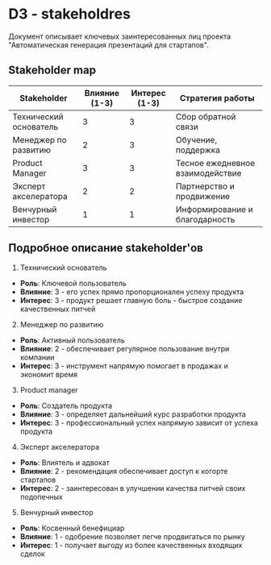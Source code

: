 # D3 - stakeholdres

Документ описывает ключевых заинтересованных лиц проекта "Автоматическая генерация презентаций для стартапов".

## Stakeholder map

| Stakeholder            | Влияние (1-3) | Интерес (1-3) | Стратегия работы         |
|------------------------|---------------|---------------|--------------------------|
| Технический основатель | 3             | 3             | Сбор обратной связи          |
| Менеджер по развитию   | 2             | 3             | Обучение, поддержка      |
| Product Manager        | 3             | 3             | Тесное ежедневное взаимодействие |
| Эксперт акселератора   | 2             | 2             | Партнерство и продвижение    |
| Венчурный инвестор     | 1             | 1             | Информирование и благодарность  |

## Подробное описание stakeholder'ов

1. Технический основатель
- **Роль**: Ключевой пользователь
- **Влияние**: 3 - его успех прямо пропорционален успеху продукта
- **Интерес**: 3 - продукт решает главную боль - быстрое создание качественных питчей

2. Менеджер по развитию
- **Роль**: Активный пользователь
- **Влияние**: 2 - обеспечивает регулярное пользование внутри компании
- **Интерес**: 3 - инструмент напрямую помогает в продажах и экономит время

3. Product manager
- **Роль**: Создатель продукта
- **Влияние**: 3 - определяет дальнейший курс разработки продукта
- **Интерес**: 3 - профессиональный успех напрямую зависит от успеха продукта

4. Эксперт акселератора
- **Роль**: Влиятель и адвокат
- **Влияние**: 2 - рекомендация обеспечивает доступ к когорте стартапов
- **Интерес**: 2 - заинтересован в улучшении качества питчей своих подопечных

5. Венчурный инвестор
- **Роль**: Косвенный бенефициар
- **Влияние**: 1 - одобрение позволяет легче продвигаться по рынку
- **Интерес**: 1 - получает выгоду из более качественных входящих сделок